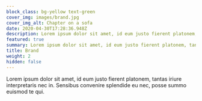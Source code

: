 ```yaml
---
block_class: bg-yellow text-green
cover_img: images/brand.jpg
cover_img_alt: Chapter on a sofa
date: 2020-04-30T17:28:36.948Z
description: Lorem ipsum dolor sit amet, id eum justo fierent platonem, tantas iriure interpretaris nec in. Sensibus convenire splendide eu nec, posse summo euismod te qui.
featured: true
summary: Lorem ipsum dolor sit amet, id eum justo fierent platonem, tantas iriure interpretaris nec in. Sensibus convenire splendide eu nec, posse summo euismod te qui.
title: Brand
weight: 2
hidden: false
---
```


Lorem ipsum dolor sit amet, id eum justo fierent platonem, tantas iriure interpretaris nec in. Sensibus convenire splendide eu nec, posse summo euismod te qui.
